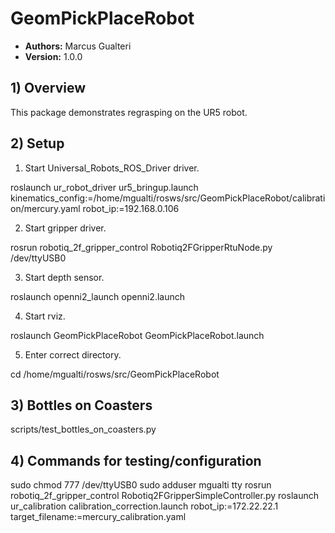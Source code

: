 # GeomPickPlaceRobot

* **Authors:** Marcus Gualteri
* **Version:** 1.0.0


## 1) Overview

This package demonstrates regrasping on the UR5 robot.

## 2) Setup

1. Start Universal_Robots_ROS_Driver driver.

roslaunch ur_robot_driver ur5_bringup.launch kinematics_config:=/home/mgualti/rosws/src/GeomPickPlaceRobot/calibration/mercury.yaml robot_ip:=192.168.0.106

2. Start gripper driver.

rosrun robotiq_2f_gripper_control Robotiq2FGripperRtuNode.py /dev/ttyUSB0
  
3. Start depth sensor.

roslaunch openni2_launch openni2.launch

4. Start rviz.

roslaunch GeomPickPlaceRobot GeomPickPlaceRobot.launch

5. Enter correct directory.

cd /home/mgualti/rosws/src/GeomPickPlaceRobot

## 3) Bottles on Coasters

scripts/test_bottles_on_coasters.py

## 4) Commands for testing/configuration

sudo chmod 777 /dev/ttyUSB0
sudo adduser mgualti tty
rosrun robotiq_2f_gripper_control Robotiq2FGripperSimpleController.py
roslaunch ur_calibration calibration_correction.launch robot_ip:=172.22.22.1 target_filename:=mercury_calibration.yaml
